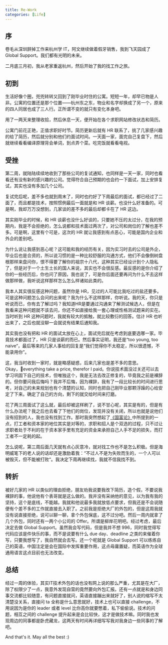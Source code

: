 ```yaml
---
title: Re-Work
categories: [Life]
---
```


## 序

卷毛从深圳辞掉工作来杭州学 IT，阿文继续做着假牙销售，我到飞天园成了 Global Support。我们都有光明的未来。

二月底三月初，我从老家重返杭州，然后开始了我的找工作之旅。

## 初到

生活好像个圈，兜兜转转又回到了刚毕业时住的公寓。短短一年，却早已物是人非。公寓的位置还是那个位置——杭州东之东，物业和名字却换成了另一个，原来的四人同居也成了三人行。正所谓不变的就只有变化本身吧。

用了一两天来整理收拾，然后休息一天，便开始在各个求职网站修改状态和简历。

公寓门前花正艳，正值求职好时节。简历更新后就有 HR 联系了，挑了几家感兴趣的给了简历，然后就分别和他们约面试时间。一天面一家，面完自己复盘下，然后就继续看看编译原理背会单词，到点弄个菜。吃完饭就看看电视。

## 受挫

第二周，就陆陆续续地收到了那些公司的复试通知，也同样是一天一家，同时也看看还有没有新的感兴趣的公司。觉得符合自己预期的也会约一下面试，加上安排复试，其实也没有多加几个公司。

复试完后呢，差不多也就到周末了，同时也约好了下周最后的面试，都已经过了二面了，而且都是技术，按照惯例最后一面就是和 HR 谈薪。也没什么好准备的。可是啊，我却万万没想到，几家谈的差不多的最后却都卡在了 HR 这边。

其实刚毕业的时候，和 HR 谈薪也没什么好谈的，只要她不压的太过分，在我的预期内，我是不会拒绝的，怎么说都和技术面过两次了，对公司和岗位的了解也差不多。可是啊，这里有个可是，这次的 HR 就让我感到有点恶心，可能是国内企业和外企的差别吧。

为什么说让我感到恶心呢？这可能和我的经历有关，因为实习时去的公司是外企，毕业后也是合资的，所以说习惯的是一种比较舒服的沟通方式，他们不会像倒树盘根那样来盘问你，恨不得要了解你的祖宗十八代，这种其实已经设计到个人隐私了，但是对于一个土生土长的国人来说，其实也不会很反感。最反感的是你介绍了你的一些经历后，你也问了原因，我也说了，可是你后面还要再问为什么不去这样做那样做，我听说这样那样怎么怎么样诸如此类的。

我本人其实很反感这种问题，虽然你是 HR，见过的人可能比我吃过的盐还要多。可是这种问题怎么会问的出来呢？我为什么不这样那样，你听说。我的天，你只是听说而已，你有去了解过吗？我知道HR是要通过沟通来了解测试候选人，但是在我看来这种问题就不该去问，你还不如直接给我一套心理或性格测试题来的实在。当时听到 HR 这种问题时，我就有较大的抵触，就比较敷衍的回答。估计 HR 也听出来了，之后也就没聊一会就说有结果后通知我。

其实我也没有把和 HR 的面试太放在心上，面试完后就在考虑到底要选哪一家。毕竟技术都面过了，HR 只是谈薪的而已。然后事实证明，我还是“too young, too naive“，最后等来的几家人事给的回复是“我们觉得你不太稳定，所以很遗憾，不能录用你”。

这，我当时收到一家时，就是略感疑惑，后来几家也是差不多的意思。Okay，everything take a price, therefor I paid。你说技术面没过关还可以去学习巩固下自己的技术，但唯独这个，我是无法去改正修复的，毕竟我之前是裸辞的。但你要问我后悔吗？我并不后悔，因为裸辞，我有了一段比较长的时间进行思考，对自己的未来规划也有个清楚的认知，同时也把自己刚毕业那颗浮躁的心给安定了下来。确定了自己的方向，剩下的就交给时间来打磨。

花了两三周面试了这么就，最后却被这样刷了，说不甘心呢，其实是有的，但是有什么办法呢？我之后也去看了下他们的岗位，发现并没有关闭，所以也就是说他们没有招到的人，我也没有找到工作。那时我突然想起了[《国富论》][1]中所提到的一点，打工者和资本家的地位其实是对等的，求职和招人是个双选的过程，只不过让求职者处于不利的在于资本家手里有充足的资金来承担自己人手不足的损失，而打工者不一定耗的起。

怎么说呢，第三周后面几天就有点心灰意冷，就对找工作也不是怎么积极。但是海明威笔下的老人说的话却还是激励着我：“不过人不是为失败而生的，一个人可以被毁灭，但不能被打败“。我决定下周再继续找，我就不信我找不到。

## 转折

被好几家的 HR 以类似的理由拒绝，朋友劝我说要我改下简历，造个假，不要说我裸辞的事，他说他有个表哥就是这么做的。我并没有采纳他的意见，以为我有我的坚持，这个是底线，不能越。我就和他说最多我就放低点要求，但我还是不会说随便有个差不多的工作就直接去入职了。之前我是拒绝大厂的外包的，但是这周我就没有说直接拒绝，说可以聊一聊，拿个外包保底，这不过分吧。然后一周内就拿了几个外包，同时还有一两个小公司的 Offer。所谓是柳岸花明吧。经过考虑，最后决定去做 Global Support。虽然我会写代码，但是我并不想 996，同时我觉得写代码应该是件快乐的事，而不是说要有什么 due day、deadline 之类的来催着你写，只要我想写了，我自然就会去写。还一个呢就是 Global Support 可以练练自己的英语，中国注定是会在国际中发挥重要作用，这点毋庸置疑，而英语作为全球通用语言这点目前也无法改变。

## 总结

经过一周的体验，其实IT技术外包的话也没有网上说的那么严重，尤其是在大厂，除了权限少了一点，我意外发现自营的竟然要向外包汇报。还有一点就是和身边同事交流都比较随意，有问题直接就问，英语直接蹦出来就好了，别人说的缩写不太清楚没关系，直接问 ta 全称是什么意思就好，技术上也可以直接 challenge，不用说因为是你的 leader 或者 level 比你高你就要憋着，私下偷偷说。技术的问题，相互之间的 challenge 提升起来是会比较快，这才是做技术嘛。同时我也发现周边的同事都是卧虎藏龙，这两天有时间再详细写写我对我身边一些同事的了解吧。

And that's it.
May all the best :)


[1]: https://baike.baidu.com/item/国富论/27119
